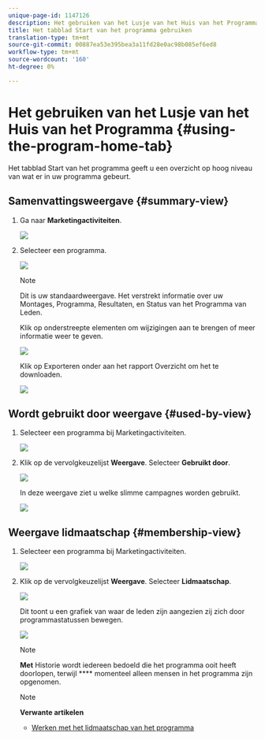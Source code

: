 ```yaml
---
unique-page-id: 1147126
description: Het gebruiken van het Lusje van het Huis van het Programma - Marketo Dos - de Documentatie van het Product
title: Het tabblad Start van het programma gebruiken
translation-type: tm+mt
source-git-commit: 00887ea53e395bea3a11fd28e0ac98b085ef6ed8
workflow-type: tm+mt
source-wordcount: '160'
ht-degree: 0%

---
```



# Het gebruiken van het Lusje van het Huis van het Programma {#using-the-program-home-tab}

Het tabblad Start van het programma geeft u een overzicht op hoog niveau van wat er in uw programma gebeurt.

## Samenvattingsweergave {#summary-view}

1. Ga naar **Marketingactiviteiten**.

   ![](assets/login-marketing-activities-1.png)

1. Selecteer een programma.

   ![](assets/image2014-9-18-17-3a1-3a55.png)

   >[!NOTE]
   >
   >Dit is uw standaardweergave. Het verstrekt informatie over uw Montages, Programma, Resultaten, en Status van het Programma van Leden.

   Klik op onderstreepte elementen om wijzigingen aan te brengen of meer informatie weer te geven.

   ![](assets/image2014-9-18-17-3a2-3a53.png)

   Klik op Exporteren onder aan het rapport Overzicht om het te downloaden.

   ![](assets/image2014-9-18-17-3a3-3a47.png)

## Wordt gebruikt door weergave {#used-by-view}

1. Selecteer een programma bij Marketingactiviteiten.

   ![](assets/image2014-9-18-17-3a4-3a24.png)

1. Klik op de vervolgkeuzelijst **Weergave**. Selecteer **Gebruikt door**.

   ![](assets/image2014-9-18-17-3a5-3a2.png)

   In deze weergave ziet u welke slimme campagnes worden gebruikt.

   ![](assets/image2014-9-18-17-3a6-3a4.png)

## Weergave lidmaatschap {#membership-view}

1. Selecteer een programma bij Marketingactiviteiten.

   ![](assets/image2014-9-18-17-3a7-3a25.png)

1. Klik op de vervolgkeuzelijst **Weergave**. Selecteer **Lidmaatschap**.

   ![](assets/image2014-9-18-17-3a7-3a49.png)

   Dit toont u een grafiek van waar de leden zijn aangezien zij zich door programmastatussen bewegen.

   ![](assets/image2014-9-18-17-3a8-3a1.png)

   >[!NOTE]
   >
   >**Met** Historie wordt iedereen bedoeld die het programma ooit heeft doorlopen, terwijl  **** momenteel alleen mensen in het programma zijn opgenomen.

   >[!NOTE]
   >
   >**Verwante artikelen**
   >
   >    
   >    
   >    * [Werken met het lidmaatschap van het programma](understanding-program-membership.md)


